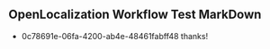 ## OpenLocalization Workflow Test MarkDown
* 0c78691e-06fa-4200-ab4e-48461fabff48 thanks!

<!--HONumber=Sep16_HO1-->


